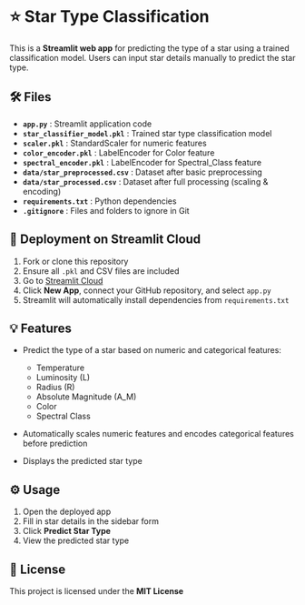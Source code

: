 # ⭐ Star Type Classification

This is a **Streamlit web app** for predicting the type of a star using a trained classification model. Users can input star details manually to predict the star type.



## 🛠️ Files

* **`app.py`** : Streamlit application code
* **`star_classifier_model.pkl`** : Trained star type classification model
* **`scaler.pkl`** : StandardScaler for numeric features
* **`color_encoder.pkl`** : LabelEncoder for Color feature
* **`spectral_encoder.pkl`** : LabelEncoder for Spectral\_Class feature
* **`data/star_preprocessed.csv`** : Dataset after basic preprocessing
* **`data/star_processed.csv`** : Dataset after full processing (scaling & encoding)
* **`requirements.txt`** : Python dependencies
* **`.gitignore`** : Files and folders to ignore in Git



## 🚀 Deployment on Streamlit Cloud

1. Fork or clone this repository
2. Ensure all `.pkl` and CSV files are included
3. Go to [Streamlit Cloud](https://share.streamlit.io/)
4. Click **New App**, connect your GitHub repository, and select `app.py`
5. Streamlit will automatically install dependencies from `requirements.txt`



## 💡 Features

* Predict the type of a star based on numeric and categorical features:

  * Temperature
  * Luminosity (L)
  * Radius (R)
  * Absolute Magnitude (A\_M)
  * Color
  * Spectral Class
* Automatically scales numeric features and encodes categorical features before prediction
* Displays the predicted star type



## ⚙️ Usage

1. Open the deployed app
2. Fill in star details in the sidebar form
3. Click **Predict Star Type**
4. View the predicted star type



## 📄 License

This project is licensed under the **MIT License**



